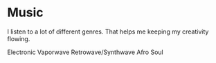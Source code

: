 # Music

I listen to a lot of different genres. That helps me keeping my creativity flowing.

Electronic
Vaporwave
Retrowave/Synthwave
Afro Soul